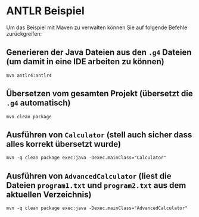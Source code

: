 # ANTLR Beispiel

Um das Beispiel mit Maven zu verwalten können Sie auf folgende Befehle zurückgreifen:

## Generieren der Java Dateien aus den `.g4` Dateien (um damit in eine IDE arbeiten zu können)

    mvn antlr4:antlr4

## Übersetzen vom gesamten Projekt (übersetzt die `.g4` automatisch)

    mvn clean package

## Ausführen von `Calculator` (stell auch sicher dass alles korrekt übersetzt wurde)

    mvn -q clean package exec:java -Dexec.mainClass="Calculator"

## Ausführen von `AdvancedCalculator` (liest die Dateien `program1.txt` und `program2.txt` aus dem aktuellen Verzeichnis)

    mvn -q clean package exec:java -Dexec.mainClass="AdvancedCalculator"
